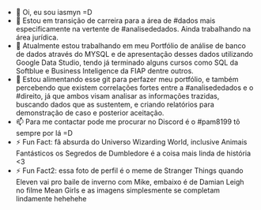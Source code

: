 - 👋 Oi, eu sou iasmyn =D
- 👀 Estou em transição de carreira para a área de #dados mais especificamente na vertente de #analisededados. Ainda trabalhando na área jurídica.
- 🌱 Atualmente estou trabalhando em meu Portfólio de análise de banco de dados através do MYSQL e de apresentação desses dados utilizando Google Data Studio, tendo já terminado alguns cursos como SQL da Softblue e Business Inteligence da FIAP dentre outros.
- 💞️ Estou alimentando esse git para perfazer meu portfólio, e também percebendo que existem correlações fortes entre a #analisededados e o #direito, já que ambos visam analisar as informações trazidas, buscando dados que as sustentem, e criando relatórios para demonstração de caso e posterior aceitação.
- 📫 Para me contactar pode me procurar no Discord é o #pam8199 tô sempre por lá =D
- ⚡ Fun Fact: fã absurda do Universo Wizarding World, inclusive Animais Fantásticos os Segredos de Dumbledore é a coisa mais linda de história <3
- ⚡ Fun Fact2: essa foto de perfil é o meme de Stranger Things quando Eleven vai pro baile de inverno com Mike, embaixo é de Damian Leigh no filme Mean Girls e as imagens simplesmente se completam lindamente hehehehe

<!---
iascfurtado/iascfurtado is a ✨ special ✨ repository because its `README.md` (this file) appears on your GitHub profile.
You can click the Preview link to take a look at your changes.
--->
